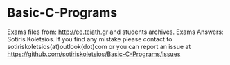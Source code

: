 # Basic-C-Programs
Exams files from: http://ee.teiath.gr and students archives.
Exams Answers: Sotiris Koletsios.
If you find any mistake please contact to sotiriskoletsios(at)outlook(dot)com 
or you can report an issue at https://github.com/sotiriskoletsios/Basic-C-Programs/issues
